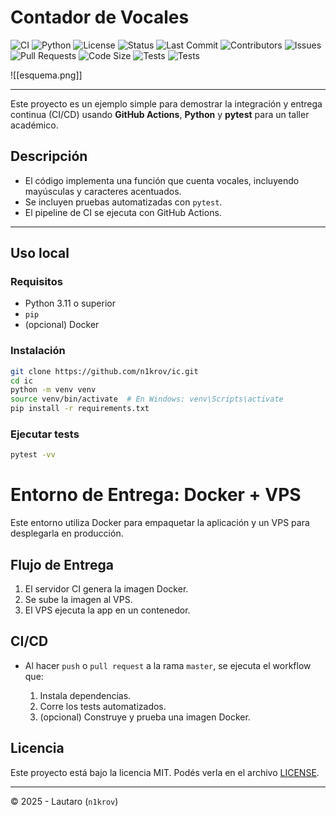 # Contador de Vocales

![CI](https://github.com/n1krov/ci/actions/workflows/ci.yml/badge.svg)
![Python](https://img.shields.io/badge/python-3.11%2B-blue)
![License](https://img.shields.io/github/license/n1krov/ci)
![Status](https://img.shields.io/badge/status-active-brightgreen)
![Last Commit](https://img.shields.io/github/last-commit/n1krov/ci)
![Contributors](https://img.shields.io/github/contributors/n1krov/ci)
![Issues](https://img.shields.io/github/issues/n1krov/ci)
![Pull Requests](https://img.shields.io/github/issues-pr/n1krov/ci)
![Code Size](https://img.shields.io/github/languages/code-size/n1krov/ci)
![Tests](https://img.shields.io/badge/tests-passed-brightgreen)
![Tests](https://img.shields.io/badge/tests-100%25-brightgreen)

![[esquema.png]]

---

Este proyecto es un ejemplo simple para demostrar la integración y entrega continua (CI/CD) usando **GitHub Actions**, **Python** y **pytest** para un taller académico.

## Descripción

- El código implementa una función que cuenta vocales, incluyendo mayúsculas y caracteres acentuados.
- Se incluyen pruebas automatizadas con `pytest`.
- El pipeline de CI se ejecuta con GitHub Actions.

---

## Uso local

### Requisitos

- Python 3.11 o superior
- `pip`
- (opcional) Docker

### Instalación

```bash
git clone https://github.com/n1krov/ic.git
cd ic
python -m venv venv
source venv/bin/activate  # En Windows: venv\Scripts\activate
pip install -r requirements.txt
````

### Ejecutar tests

```bash
pytest -vv
```


# Entorno de Entrega: Docker + VPS

Este entorno utiliza Docker para empaquetar la aplicación y un VPS para desplegarla en producción.

## Flujo de Entrega

1. El servidor CI genera la imagen Docker.
2. Se sube la imagen al VPS.
3. El VPS ejecuta la app en un contenedor.


## CI/CD

* Al hacer `push` o `pull request` a la rama `master`, se ejecuta el workflow que:

  1. Instala dependencias.
  2. Corre los tests automatizados.
  3. (opcional) Construye y prueba una imagen Docker.


## Licencia

Este proyecto está bajo la licencia MIT. Podés verla en el archivo [LICENSE](LICENSE).

---

© 2025 - Lautaro (`n1krov`)

